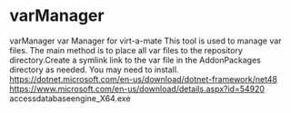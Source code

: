 # varManager
varManager
var Manager for virt-a-mate
This tool is used to manage var files.
The main method is to place all var files to the repository directory.Create a symlink link to the var file in the AddonPackages directory as needed.
You may need to install.
https://dotnet.microsoft.com/en-us/download/dotnet-framework/net48
https://www.microsoft.com/en-us/download/details.aspx?id=54920 accessdatabaseengine_X64.exe
